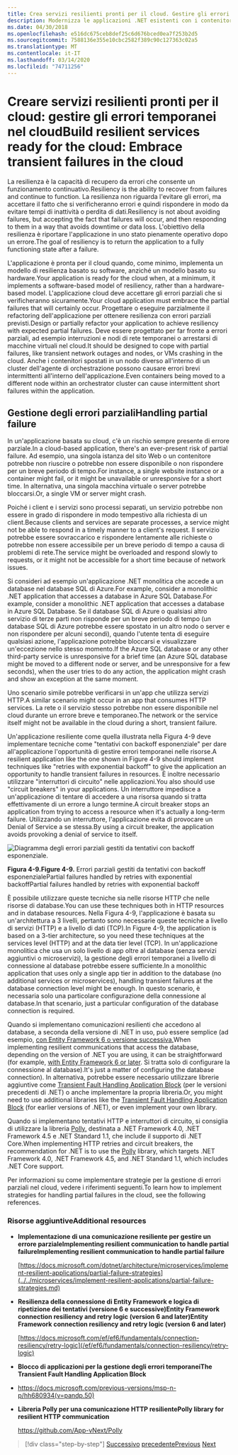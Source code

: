 ```yaml
---
title: Crea servizi resilienti pronti per il cloud. Gestire gli errori temporanei nel cloud
description: Modernizza le applicazioni .NET esistenti con i contenitori di Azure Cloud e Windows . Crea servizi resilienti pronti per il cloud. Gestire gli errori temporanei nel cloud
ms.date: 04/30/2018
ms.openlocfilehash: e516dc675ceb8def25c6d676bced0ea7f253b2d5
ms.sourcegitcommit: 7588136e355e10cbc2582f389c90c127363c02a5
ms.translationtype: MT
ms.contentlocale: it-IT
ms.lasthandoff: 03/14/2020
ms.locfileid: "74711256"
---
```

# <a name="build-resilient-services-ready-for-the-cloud-embrace-transient-failures-in-the-cloud"></a><span data-ttu-id="52b7e-105">Creare servizi resilienti pronti per il cloud: gestire gli errori temporanei nel cloud</span><span class="sxs-lookup"><span data-stu-id="52b7e-105">Build resilient services ready for the cloud: Embrace transient failures in the cloud</span></span>

<span data-ttu-id="52b7e-106">La resilienza è la capacità di recupero da errori che consente un funzionamento continuativo.</span><span class="sxs-lookup"><span data-stu-id="52b7e-106">Resiliency is the ability to recover from failures and continue to function.</span></span> <span data-ttu-id="52b7e-107">La resilienza non riguarda l'evitare gli errori, ma accettare il fatto che si verificheranno errori e quindi rispondere in modo da evitare tempi di inattività o perdita di dati.</span><span class="sxs-lookup"><span data-stu-id="52b7e-107">Resiliency is not about avoiding failures, but accepting the fact that failures will occur, and then responding to them in a way that avoids downtime or data loss.</span></span> <span data-ttu-id="52b7e-108">L'obiettivo della resilienza è riportare l'applicazione in uno stato pienamente operativo dopo un errore.</span><span class="sxs-lookup"><span data-stu-id="52b7e-108">The goal of resiliency is to return the application to a fully functioning state after a failure.</span></span>

<span data-ttu-id="52b7e-109">L'applicazione è pronta per il cloud quando, come minimo, implementa un modello di resilienza basato su software, anziché un modello basato su hardware.</span><span class="sxs-lookup"><span data-stu-id="52b7e-109">Your application is ready for the cloud when, at a minimum, it implements a software-based model of resiliency, rather than a hardware-based model.</span></span> <span data-ttu-id="52b7e-110">L'applicazione cloud deve accettare gli errori parziali che si verificheranno sicuramente.</span><span class="sxs-lookup"><span data-stu-id="52b7e-110">Your cloud application must embrace the partial failures that will certainly occur.</span></span> <span data-ttu-id="52b7e-111">Progettare o eseguire parzialmente il refactoring dell'applicazione per ottenere resilienza con errori parziali previsti.</span><span class="sxs-lookup"><span data-stu-id="52b7e-111">Design or partially refactor your application to achieve resiliency with expected partial failures.</span></span> <span data-ttu-id="52b7e-112">Deve essere progettato per far fronte a errori parziali, ad esempio interruzioni e nodi di rete temporanei o arrestarsi di macchine virtuali nel cloud.</span><span class="sxs-lookup"><span data-stu-id="52b7e-112">It should be designed to cope with partial failures, like transient network outages and nodes, or VMs crashing in the cloud.</span></span> <span data-ttu-id="52b7e-113">Anche i contenitori spostati in un nodo diverso all'interno di un cluster dell'agente di orchestrazione possono causare errori brevi intermittenti all'interno dell'applicazione.</span><span class="sxs-lookup"><span data-stu-id="52b7e-113">Even containers being moved to a different node within an orchestrator cluster can cause intermittent short failures within the application.</span></span>

## <a name="handling-partial-failure"></a><span data-ttu-id="52b7e-114">Gestione degli errori parziali</span><span class="sxs-lookup"><span data-stu-id="52b7e-114">Handling partial failure</span></span>

<span data-ttu-id="52b7e-115">In un'applicazione basata su cloud, c'è un rischio sempre presente di errore parziale.</span><span class="sxs-lookup"><span data-stu-id="52b7e-115">In a cloud-based application, there's an ever-present risk of partial failure.</span></span> <span data-ttu-id="52b7e-116">Ad esempio, una singola istanza del sito Web o un contenitore potrebbe non riuscire o potrebbe non essere disponibile o non rispondere per un breve periodo di tempo.</span><span class="sxs-lookup"><span data-stu-id="52b7e-116">For instance, a single website instance or a container might fail, or it might be unavailable or unresponsive for a short time.</span></span> <span data-ttu-id="52b7e-117">In alternativa, una singola macchina virtuale o server potrebbe bloccarsi.</span><span class="sxs-lookup"><span data-stu-id="52b7e-117">Or, a single VM or server might crash.</span></span>

<span data-ttu-id="52b7e-118">Poiché i client e i servizi sono processi separati, un servizio potrebbe non essere in grado di rispondere in modo tempestivo alla richiesta di un client.</span><span class="sxs-lookup"><span data-stu-id="52b7e-118">Because clients and services are separate processes, a service might not be able to respond in a timely manner to a client's request.</span></span> <span data-ttu-id="52b7e-119">Il servizio potrebbe essere sovraccarico e rispondere lentamente alle richieste o potrebbe non essere accessibile per un breve periodo di tempo a causa di problemi di rete.</span><span class="sxs-lookup"><span data-stu-id="52b7e-119">The service might be overloaded and respond slowly to requests, or it might not be accessible for a short time because of network issues.</span></span>

<span data-ttu-id="52b7e-120">Si consideri ad esempio un'applicazione .NET monolitica che accede a un database nel database SQL di Azure.For example, consider a monolithic .NET application that accesses a database in Azure SQL Database.</span><span class="sxs-lookup"><span data-stu-id="52b7e-120">For example, consider a monolithic .NET application that accesses a database in Azure SQL Database.</span></span> <span data-ttu-id="52b7e-121">Se il database SQL di Azure o qualsiasi altro servizio di terze parti non risponde per un breve periodo di tempo (un database SQL di Azure potrebbe essere spostato in un altro nodo o server e non rispondere per alcuni secondi), quando l'utente tenta di eseguire qualsiasi azione, l'applicazione potrebbe bloccarsi e visualizzare un'eccezione nello stesso momento.</span><span class="sxs-lookup"><span data-stu-id="52b7e-121">If the Azure SQL database or any other third-party service is unresponsive for a brief time (an Azure SQL database might be moved to a different node or server, and be unresponsive for a few seconds), when the user tries to do any action, the application might crash and show an exception at the same moment.</span></span>

<span data-ttu-id="52b7e-122">Uno scenario simile potrebbe verificarsi in un'app che utilizza servizi HTTP.</span><span class="sxs-lookup"><span data-stu-id="52b7e-122">A similar scenario might occur in an app that consumes HTTP services.</span></span> <span data-ttu-id="52b7e-123">La rete o il servizio stesso potrebbe non essere disponibile nel cloud durante un errore breve e temporaneo.</span><span class="sxs-lookup"><span data-stu-id="52b7e-123">The network or the service itself might not be available in the cloud during a short, transient failure.</span></span>

<span data-ttu-id="52b7e-124">Un'applicazione resiliente come quella illustrata nella Figura 4-9 deve implementare tecniche come "tentativi con backoff esponenziale" per dare all'applicazione l'opportunità di gestire errori temporanei nelle risorse.</span><span class="sxs-lookup"><span data-stu-id="52b7e-124">A resilient application like the one shown in Figure 4-9 should implement techniques like "retries with exponential backoff" to give the application an opportunity to handle transient failures in resources.</span></span> <span data-ttu-id="52b7e-125">È inoltre necessario utilizzare "interruttori di circuito" nelle applicazioni.</span><span class="sxs-lookup"><span data-stu-id="52b7e-125">You also should use "circuit breakers" in your applications.</span></span> <span data-ttu-id="52b7e-126">Un interruttore impedisce a un'applicazione di tentare di accedere a una risorsa quando si tratta effettivamente di un errore a lungo termine.</span><span class="sxs-lookup"><span data-stu-id="52b7e-126">A circuit breaker stops an application from trying to access a resource when it's actually a long-term failure.</span></span> <span data-ttu-id="52b7e-127">Utilizzando un interruttore, l'applicazione evita di provocare un Denial of Service a se stessa.</span><span class="sxs-lookup"><span data-stu-id="52b7e-127">By using a circuit breaker, the application avoids provoking a denial of service to itself.</span></span>

![Diagramma degli errori parziali gestiti da tentativi con backoff esponenziale.](./media/retry-partial-failures.png)

<span data-ttu-id="52b7e-129">**Figura 4-9.**</span><span class="sxs-lookup"><span data-stu-id="52b7e-129">**Figure 4-9.**</span></span> <span data-ttu-id="52b7e-130">Errori parziali gestiti da tentativi con backoff esponenzialePartial failures handled by retries with exponential backoff</span><span class="sxs-lookup"><span data-stu-id="52b7e-130">Partial failures handled by retries with exponential backoff</span></span>

<span data-ttu-id="52b7e-131">È possibile utilizzare queste tecniche sia nelle risorse HTTP che nelle risorse di database.</span><span class="sxs-lookup"><span data-stu-id="52b7e-131">You can use these techniques both in HTTP resources and in database resources.</span></span> <span data-ttu-id="52b7e-132">Nella Figura 4-9, l'applicazione è basata su un'architettura a 3 livelli, pertanto sono necessarie queste tecniche a livello di servizi (HTTP) e a livello di dati (TCP).</span><span class="sxs-lookup"><span data-stu-id="52b7e-132">In Figure 4-9, the application is based on a 3-tier architecture, so you need these techniques at the services level (HTTP) and at the data tier level (TCP).</span></span> <span data-ttu-id="52b7e-133">In un'applicazione monolitica che usa un solo livello di app oltre al database (senza servizi aggiuntivi o microservizi), la gestione degli errori temporanei a livello di connessione al database potrebbe essere sufficiente.</span><span class="sxs-lookup"><span data-stu-id="52b7e-133">In a monolithic application that uses only a single app tier in addition to the database (no additional services or microservices), handling transient failures at the database connection level might be enough.</span></span> <span data-ttu-id="52b7e-134">In questo scenario, è necessaria solo una particolare configurazione della connessione al database.</span><span class="sxs-lookup"><span data-stu-id="52b7e-134">In that scenario, just a particular configuration of the database connection is required.</span></span>

<span data-ttu-id="52b7e-135">Quando si implementano comunicazioni resilienti che accedono al database, a seconda della versione di .NET in uso, può essere semplice (ad esempio, [con Entity Framework 6 o versione successiva.](/ef/ef6/fundamentals/connection-resiliency/retry-logic)</span><span class="sxs-lookup"><span data-stu-id="52b7e-135">When implementing resilient communications that access the database, depending on the version of .NET you are using, it can be straightforward (for example, [with Entity Framework 6 or later](/ef/ef6/fundamentals/connection-resiliency/retry-logic).</span></span> <span data-ttu-id="52b7e-136">Si tratta solo di configurare la connessione al database).</span><span class="sxs-lookup"><span data-stu-id="52b7e-136">It's just a matter of configuring the database connection).</span></span> <span data-ttu-id="52b7e-137">In alternativa, potrebbe essere necessario utilizzare librerie aggiuntive come [Transient Fault Handling Application Block](https://docs.microsoft.com/previous-versions/msp-n-p/hh680934(v=pandp.50)) (per le versioni precedenti di .NET) o anche implementare la propria libreria.</span><span class="sxs-lookup"><span data-stu-id="52b7e-137">Or, you might need to use additional libraries like the [Transient Fault Handling Application Block](https://docs.microsoft.com/previous-versions/msp-n-p/hh680934(v=pandp.50)) (for earlier versions of .NET), or even implement your own library.</span></span>

<span data-ttu-id="52b7e-138">Quando si implementano tentativi HTTP e interruttori di circuito, si consiglia di utilizzare la libreria [Polly,](https://github.com/App-vNext/Polly) destinata a .NET Framework 4.0, .NET Framework 4.5 e .NET Standard 1.1, che include il supporto di .NET Core.</span><span class="sxs-lookup"><span data-stu-id="52b7e-138">When implementing HTTP retries and circuit breakers, the recommendation for .NET is to use the [Polly](https://github.com/App-vNext/Polly) library, which targets .NET Framework 4.0, .NET Framework 4.5, and .NET Standard 1.1, which includes .NET Core support.</span></span>

<span data-ttu-id="52b7e-139">Per informazioni su come implementare strategie per la gestione di errori parziali nel cloud, vedere i riferimenti seguenti.</span><span class="sxs-lookup"><span data-stu-id="52b7e-139">To learn how to implement strategies for handling partial failures in the cloud, see the following references.</span></span>

### <a name="additional-resources"></a><span data-ttu-id="52b7e-140">Risorse aggiuntive</span><span class="sxs-lookup"><span data-stu-id="52b7e-140">Additional resources</span></span>

- <span data-ttu-id="52b7e-141">**Implementazione di una comunicazione resiliente per gestire un errore parzialeImplementing resilient communication to handle partial failure**</span><span class="sxs-lookup"><span data-stu-id="52b7e-141">**Implementing resilient communication to handle partial failure**</span></span>

    [https://docs.microsoft.com/dotnet/architecture/microservices/implement-resilient-applications/partial-failure-strategies](../../microservices/implement-resilient-applications/partial-failure-strategies.md)

- <span data-ttu-id="52b7e-142">**Resilienza della connessione di Entity Framework e logica di ripetizione dei tentativi (versione 6 e successive)Entity Framework connection resiliency and retry logic (version 6 and later)**</span><span class="sxs-lookup"><span data-stu-id="52b7e-142">**Entity Framework connection resiliency and retry logic (version 6 and later)**</span></span>

    [https://docs.microsoft.com/ef/ef6/fundamentals/connection-resiliency/retry-logic](/ef/ef6/fundamentals/connection-resiliency/retry-logic)

- <span data-ttu-id="52b7e-143">**Blocco di applicazioni per la gestione degli errori temporanei**</span><span class="sxs-lookup"><span data-stu-id="52b7e-143">**The Transient Fault Handling Application Block**</span></span>

- <https://docs.microsoft.com/previous-versions/msp-n-p/hh680934(v=pandp.50)>

- <span data-ttu-id="52b7e-144">**Libreria Polly per una comunicazione HTTP resiliente**</span><span class="sxs-lookup"><span data-stu-id="52b7e-144">**Polly library for resilient HTTP communication**</span></span>

    https://github.com/App-vNext/Polly

>[!div class="step-by-step"]
><span data-ttu-id="52b7e-145">[Successivo](when-to-deploy-windows-containers-to-azure-container-service-kubernetes.md)
>[precedente](modernize-your-apps-with-monitoring-and-telemetry.md)</span><span class="sxs-lookup"><span data-stu-id="52b7e-145">[Previous](when-to-deploy-windows-containers-to-azure-container-service-kubernetes.md)
[Next](modernize-your-apps-with-monitoring-and-telemetry.md)</span></span>
